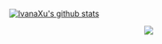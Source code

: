 [![IvanaXu's github stats](https://github-readme-stats.vercel.app/api?username=IvanaXu&show_icons=true&theme=vue-dark)](https://github.com/anuraghazra/github-readme-stats)
<div align="center">
<img src="https://github-readme-stats.vercel.app/api/wakatime?username=IvanaXu&layout=compact&langs_count=6&hide_title=True&theme=vue-dark" />
</div>
